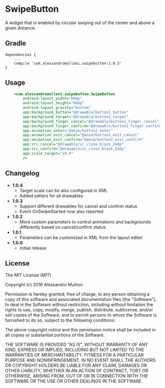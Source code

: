 SwipeButton
===========

A widget that is enabled by circular swiping out of the center and above a given distance.

Gradle
------
```
dependencies {
    ...
    compile 'com.alessandromulloni.swipebutton:1.0.3'
}
```

Usage
-----
```xml
    <com.alessandromulloni.swipebutton.SwipeButton
        android:layout_width="60dp"
        android:layout_height="60dp"
        android:layout_gravity="bottom"
        app:background_button="@drawable/button1_button"
        app:background_target="@drawable/button1_target"
        app:background_finger_cancel="@drawable/button1_finger_cancel"
        app:background_finger_confirm="@drawable/button1_finger_confirm"
        app:animation_enter="@anim/button2_enter"
        app:animation_exit_cancel="@anim/button2_exit_cancel"
        app:animation_exit_confirm="@anim/button2_exit_confirm"
        app:src_cancel="@drawable/ic_close_black_24dp"
        app:src_confirm="@drawable/ic_close_black_24dp"
        app:scale_target="10.0"
        />
```

Changelog
---------
* **1.0.4**
    * Target scale can be also configured in XML
    * Added setters for all drawables
* **1.0.3**
    * Support different drawables for cancel and confirm status
    * Event OnSwipeStarted now also reported
* **1.0.2**
    * More custom parameters to control animations and backgrounds differently based on cancel/confirm status
* **1.0.1**
    * Parameters can be customized in XML from the layout editor
* **1.0.0**
    * Initial release

License
-------

The MIT License (MIT)

Copyright (c) 2016 Alessandro Mulloni

Permission is hereby granted, free of charge, to any person obtaining a copy
of this software and associated documentation files (the "Software"), to deal
in the Software without restriction, including without limitation the rights
to use, copy, modify, merge, publish, distribute, sublicense, and/or sell
copies of the Software, and to permit persons to whom the Software is
furnished to do so, subject to the following conditions:

The above copyright notice and this permission notice shall be included in all
copies or substantial portions of the Software.

THE SOFTWARE IS PROVIDED "AS IS", WITHOUT WARRANTY OF ANY KIND, EXPRESS OR
IMPLIED, INCLUDING BUT NOT LIMITED TO THE WARRANTIES OF MERCHANTABILITY,
FITNESS FOR A PARTICULAR PURPOSE AND NONINFRINGEMENT. IN NO EVENT SHALL THE
AUTHORS OR COPYRIGHT HOLDERS BE LIABLE FOR ANY CLAIM, DAMAGES OR OTHER
LIABILITY, WHETHER IN AN ACTION OF CONTRACT, TORT OR OTHERWISE, ARISING FROM,
OUT OF OR IN CONNECTION WITH THE SOFTWARE OR THE USE OR OTHER DEALINGS IN THE
SOFTWARE.
